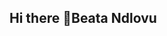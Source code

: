 ## Hi there 👋Beata Ndlovu

<!--
**BeataNdlovu1/BeataNdlovu1** is a ✨ _special_ ✨ repository because its `README.md` (this file) appears on your GitHub profile.

Here are some ideas to get you started:

- 🔭 I’m currently working on ...
- 🌱 I’m currently learning ...
- 👯 I’m looking to collaborate on ...
- 🤔 I’m looking for help with ...
- 💬 Ask me about ...
- 📫 How to reach me: ...
- 😄 Pronouns: ...
- ⚡ Fun fact: ...
#About Me#
As a Data Analyst, I collect, organize, and analyze data to help organizations make informed business decisions. I'm skilled in data visualization, statistical analysis, and data mining, and I'm proficient in tools like Excel, SQL, and programming languages such as Python or R. My goal is to turn data into actionable insights that drive business outcomes. I enjoy identifying trends, creating models, and presenting complex data in a clear and concise manner to stakeholders.
-->
